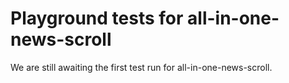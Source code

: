 # Playground tests for all-in-one-news-scroll
We are still awaiting the first test run for all-in-one-news-scroll.
